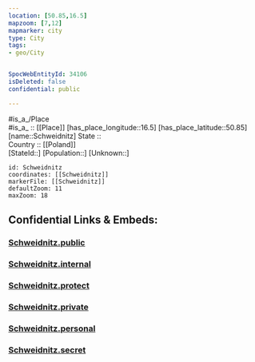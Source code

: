 ```yaml
---
location: [50.85,16.5] 
mapzoom: [7,12] 
mapmarker: city 
type: City
tags:
- geo/City


SpocWebEntityId: 34106
isDeleted: false
confidential: public

---
```

#is_a_/Place  
#is_a_ :: [[Place]] 
[has_place_longitude::16.5] 
[has_place_latitude::50.85] 
[name::Schweidnitz] 
State ::  
Country :: [[Poland]]  
[StateId::] 
[Population::] 
[Unknown::] 


```leaflet
id: Schweidnitz
coordinates: [[Schweidnitz]] 
markerFile: [[Schweidnitz]] 
defaultZoom: 11 
maxZoom: 18
```


## Confidential Links & Embeds: 

### [Schweidnitz.public](/_public/\Earth\Continent\Europe\Europe~East\Poland\Provinces~Poland\Lower_Silesian\CitySchweidnitz.public.md) 

### [Schweidnitz.internal](/_internal/\Earth\Continent\Europe\Europe~East\Poland\Provinces~Poland\Lower_Silesian\CitySchweidnitz.internal.md) 

### [Schweidnitz.protect](/_protect/\Earth\Continent\Europe\Europe~East\Poland\Provinces~Poland\Lower_Silesian\CitySchweidnitz.protect.md) 

### [Schweidnitz.private](/_private/\Earth\Continent\Europe\Europe~East\Poland\Provinces~Poland\Lower_Silesian\CitySchweidnitz.private.md) 

### [Schweidnitz.personal](/_personal/\Earth\Continent\Europe\Europe~East\Poland\Provinces~Poland\Lower_Silesian\CitySchweidnitz.personal.md) 

### [Schweidnitz.secret](/_secret/\Earth\Continent\Europe\Europe~East\Poland\Provinces~Poland\Lower_Silesian\CitySchweidnitz.secret.md)

